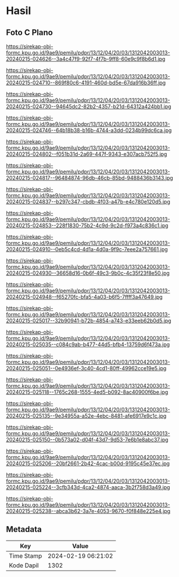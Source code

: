# Hasil

## Foto C Plano

https://sirekap-obj-formc.kpu.go.id/9ae9/pemilu/pdpr/13/12/04/20/03/1312042003013-20240215-024626--3a4c47f9-92f7-4f7b-9ff8-60e9c9f8b6d1.jpg

https://sirekap-obj-formc.kpu.go.id/9ae9/pemilu/pdpr/13/12/04/20/03/1312042003013-20240215-024710--869f80c6-4191-460d-bd5e-67da916b36ff.jpg

https://sirekap-obj-formc.kpu.go.id/9ae9/pemilu/pdpr/13/12/04/20/03/1312042003013-20240215-024730--94645dc2-82b2-4357-b21d-64312a424bb1.jpg

https://sirekap-obj-formc.kpu.go.id/9ae9/pemilu/pdpr/13/12/04/20/03/1312042003013-20240215-024746--64b18b38-b16b-4744-a3dd-0234b99dc6ca.jpg

https://sirekap-obj-formc.kpu.go.id/9ae9/pemilu/pdpr/13/12/04/20/03/1312042003013-20240215-024802--f051b31d-2a69-447f-9343-e307acb752f5.jpg

https://sirekap-obj-formc.kpu.go.id/9ae9/pemilu/pdpr/13/12/04/20/03/1312042003013-20240215-024817--96484874-96db-46cb-85bd-9488436b3143.jpg

https://sirekap-obj-formc.kpu.go.id/9ae9/pemilu/pdpr/13/12/04/20/03/1312042003013-20240215-024837--b297c347-cbdb-4f03-a47b-e4c780e120d5.jpg

https://sirekap-obj-formc.kpu.go.id/9ae9/pemilu/pdpr/13/12/04/20/03/1312042003013-20240215-024853--228f1830-75b2-4c9d-9c2d-f973a4c836c1.jpg

https://sirekap-obj-formc.kpu.go.id/9ae9/pemilu/pdpr/13/12/04/20/03/1312042003013-20240215-024910--0eb5c4cd-4d1a-4d0a-9f9c-7eee2a757661.jpg

https://sirekap-obj-formc.kpu.go.id/9ae9/pemilu/pdpr/13/12/04/20/03/1312042003013-20240215-024930--36658d16-0b6f-49c3-9b0c-4c35f23f8e50.jpg

https://sirekap-obj-formc.kpu.go.id/9ae9/pemilu/pdpr/13/12/04/20/03/1312042003013-20240215-024948--f65270fc-bfa5-4a03-b6f5-7ffff3a47649.jpg

https://sirekap-obj-formc.kpu.go.id/9ae9/pemilu/pdpr/13/12/04/20/03/1312042003013-20240215-025017--32b90941-b72b-4854-a743-e33eeb62b0d5.jpg

https://sirekap-obj-formc.kpu.go.id/9ae9/pemilu/pdpr/13/12/04/20/03/1312042003013-20240215-025035--c084c9ab-b477-44d5-bfb4-13759d6f473a.jpg

https://sirekap-obj-formc.kpu.go.id/9ae9/pemilu/pdpr/13/12/04/20/03/1312042003013-20240215-025051--0e4936ef-3c40-4cd1-80ff-49962cce19e5.jpg

https://sirekap-obj-formc.kpu.go.id/9ae9/pemilu/pdpr/13/12/04/20/03/1312042003013-20240215-025118--1765c268-1555-4ed5-b092-8ac40900f6be.jpg

https://sirekap-obj-formc.kpu.go.id/9ae9/pemilu/pdpr/13/12/04/20/03/1312042003013-20240215-025135--9e34955a-a52e-4ebc-8481-afe6917e9c1c.jpg

https://sirekap-obj-formc.kpu.go.id/9ae9/pemilu/pdpr/13/12/04/20/03/1312042003013-20240215-025150--0b573a02-d04f-43d7-9d53-7e6b1e8abc37.jpg

https://sirekap-obj-formc.kpu.go.id/9ae9/pemilu/pdpr/13/12/04/20/03/1312042003013-20240215-025206--20bf2661-2b42-4cac-b00d-9195c45e37ec.jpg

https://sirekap-obj-formc.kpu.go.id/9ae9/pemilu/pdpr/13/12/04/20/03/1312042003013-20240215-025224--3cfb343d-4ca2-4874-aaca-3b2f758d3a49.jpg

https://sirekap-obj-formc.kpu.go.id/9ae9/pemilu/pdpr/13/12/04/20/03/1312042003013-20240215-025238--abca3b62-3a7e-4053-9670-f0f848e225e4.jpg


## Metadata

| Key        | Value               |
| ---------- | ------------------- |
| Time Stamp | 2024-02-19 06:21:02 |
| Kode Dapil | 1302                |



